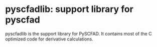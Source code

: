 # pyscfadlib: support library for pyscfad

pyscfadlib is the support library for PySCFAD.
It contains most of the C optimized code for derivative calculations.
